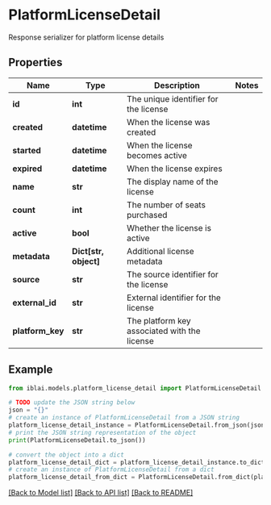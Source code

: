 # PlatformLicenseDetail

Response serializer for platform license details

## Properties

Name | Type | Description | Notes
------------ | ------------- | ------------- | -------------
**id** | **int** | The unique identifier for the license | 
**created** | **datetime** | When the license was created | 
**started** | **datetime** | When the license becomes active | 
**expired** | **datetime** | When the license expires | 
**name** | **str** | The display name of the license | 
**count** | **int** | The number of seats purchased | 
**active** | **bool** | Whether the license is active | 
**metadata** | **Dict[str, object]** | Additional license metadata | 
**source** | **str** | The source identifier for the license | 
**external_id** | **str** | External identifier for the license | 
**platform_key** | **str** | The platform key associated with the license | 

## Example

```python
from iblai.models.platform_license_detail import PlatformLicenseDetail

# TODO update the JSON string below
json = "{}"
# create an instance of PlatformLicenseDetail from a JSON string
platform_license_detail_instance = PlatformLicenseDetail.from_json(json)
# print the JSON string representation of the object
print(PlatformLicenseDetail.to_json())

# convert the object into a dict
platform_license_detail_dict = platform_license_detail_instance.to_dict()
# create an instance of PlatformLicenseDetail from a dict
platform_license_detail_from_dict = PlatformLicenseDetail.from_dict(platform_license_detail_dict)
```
[[Back to Model list]](../README.md#documentation-for-models) [[Back to API list]](../README.md#documentation-for-api-endpoints) [[Back to README]](../README.md)


